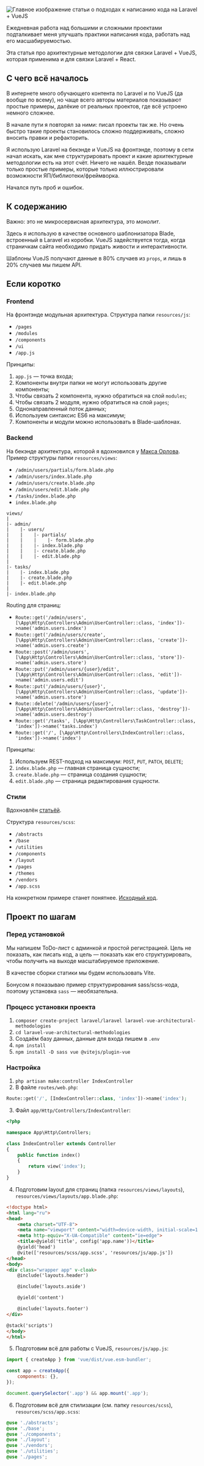 ![Главное изображение статьи о подходах к написанию кода на Laravel + VueJS](00_preview.webp)

Ежедневная работа над большими и сложными проектами подталкивает меня улучшать практики написания кода,
работать над его масшабируемостью.

Эта статья про архитектурные методологии для связки Laravel + VueJS, которая применима и для связки Laravel + React.

## С чего всё началось

В интернете много обучающего контента по Laravel и по VueJS (да вообще по всему),
но чаще всего авторы материалов показывают простые примеры, далёкие от реальных проектов, где всё устроено немного
сложнее.

В начале пути я повторял за ними: писал проекты так же. Но очень быстро такие проекты становилось сложно поддерживать,
сложно вносить правки и рефакторить.

Я использую Laravel на бекэнде и VueJS на фронтэнде, поэтому в сети начал искать, как мне структурировать проект и какие
архитектурные методологии есть на этот счёт. Ничего не нашёл. Везде показывали только простые примеры, которые только
иллюстрировали возможности ЯП/библиотеки/фреймворка.

Начался путь проб и ошибок.

## К содержанию

Важно: это не микросервисная архитектура, это _монолит_.

Здесь я использую в качестве основного шаблонизатора Blade, встроенный в Laravel из коробки. VueJS задействуется тогда,
когда страничкам сайта необходимо придать живости и интерактивности.

Шаблоны VueJS получают данные в 80% случаев из `props`, и лишь в 20% случаев мы пишем API.

## Если коротко

### Frontend

На фронтэнде модульная архитектура. Структура папки `resources/js`:

- `/pages`
- `/modules`
- `/components`
- `/ui`
- `/app.js`

Принципы:

1. `app.js` — точка входа;
2. Компоненты внутри папки не могут использовать другие компоненты;
3. Чтобы связать 2 компонента, нужно обратиться на слой `modules`;
4. Чтобы связать 2 модуля, нужно обратиться на слой `pages`;
5. Однонаправленный поток данных;
6. Используем синтаксис ES6 на максимум;
7. Компоненты и модули можно использовать в Blade-шаблонах.

### Backend

На бекэнде архитектура, которой я вдохновился у [Макса Орлова](https://www.youtube.com/@onecode_blog).
Пример структуры папки `resources/views`:

- `/admin/users/partials/form.blade.php`
- `/admin/users/index.blade.php`
- `/admin/users/create.blade.php`
- `/admin/users/edit.blade.php`
- `/tasks/index.blade.php`
- `index.blade.php`

```
views/
|
|- admin/
|    |- users/
|    |    |- partials/
|    |    |    |- form.blade.php
|    |    |- index.blade.php
|    |    |- create.blade.php
|    |    |- edit.blade.php
|
|- tasks/
|    |- index.blade.php
|    |- create.blade.php
|    |- edit.blade.php
|
|- index.blade.php
```

Routing для страниц:

- `Route::get('/admin/users', [\App\Http\Controllers\Admin\UserController::class, 'index'])->name('admin.users.index')`
- `Route::get('/admin/users/create', [\App\Http\Controllers\Admin\UserController::class, 'create'])->name('admin.users.create')`
- `Route::post('/admin/users', [\App\Http\Controllers\Admin\UserController::class, 'store'])->name('admin.users.store')`
- `Route::put('/admin/users/{user}/edit', [\App\Http\Controllers\Admin\UserController::class, 'edit'])->name('admin.users.edit')`
- `Route::put('/admin/users/{user}', [\App\Http\Controllers\Admin\UserController::class, 'update'])->name('admin.users.store')`
- `Route::delete('/admin/users/{user}', [\App\Http\Controllers\Admin\UserController::class, 'destroy'])->name('admin.users.destroy')`
- `Route::get('/tasks', [\App\Http\Controllers\TaskController::class, 'index'])->name('tasks.index')`
- `Route::get('/', [\App\Http\Controllers\IndexController::class, 'index'])->name('index')`

Принципы:

1. Используем REST-подход на максимум: `POST`, `PUT`, `PATCH`, `DELETE`;
2. `index.blade.php` — главная страница сущности;
3. `create.blade.php` — страница создания сущности;
4. `edit.blade.php` — страница редактирования сущности.

### Стили

Вдохновлён [статьёй](https://dev.to/dostonnabotov/a-modern-sass-folder-structure-330f).

Структура `resources/scss`:

- `/abstracts`
- `/base`
- `/utilities`
- `/components`
- `/layout`
- `/pages`
- `/themes`
- `/vendors`
- `/app.scss`

На конкретном примере станет понятнее. [Исходный код](https://github.com/Den4ik117/laravel-vue-architectural-methodologies).

## Проект по шагам

### Перед установкой

Мы напишем ToDo-лист с админкой и простой регистрацией. Цель не показать, как писать код, а цель — показать как его
структурировать, чтобы получить на выходе масштабируемое приложение.

В качестве сборки статики мы будем использовать Vite.

Бонусом я показываю пример структурирования sass/scss-кода, поэтому установка `sass` — необязательна.

### Процесс установки проекта

1. `composer create-project laravel/laravel laravel-vue-architectural-methodologies`
2. `cd laravel-vue-architectural-methodologies`
3. Создаём базу данных, данные для входа пишем в `.env`
4. `npm install`
5. `npm install -D sass vue @vitejs/plugin-vue`

### Настройка

1. `php artisan make:controller IndexController`
2. В файле `routes/web.php`:

```php
Route::get('/', [IndexController::class, 'index'])->name('index');
```

3. Файл `app/Http/Controllers/IndexController`:

```php
<?php

namespace App\Http\Controllers;

class IndexController extends Controller
{
    public function index()
    {
        return view('index');
    }
}
```

4. Подготовим layout для страниц (папка `resources/views/layouts`), `resources/views/layouts/app.blade.php`:

```html
<!doctype html>
<html lang="ru">
<head>
    <meta charset="UTF-8">
    <meta name="viewport" content="width=device-width, initial-scale=1.0">
    <meta http-equiv="X-UA-Compatible" content="ie=edge">
    <title>@yield('title', config('app.name'))</title>
    @yield('head')
    @vite(['resources/scss/app.scss', 'resources/js/app.js'])
</head>
<body>
<div class="wrapper app" v-cloak>
    @include('layouts.header')

    @include('layouts.aside')

    @yield('content')

    @include('layouts.footer')
</div>

@stack('scripts')
</body>
</html>
```

5. Подготовим всё для работы с VueJS, `resources/js/app.js`:

```js
import { createApp } from 'vue/dist/vue.esm-bundler';

const app = createApp({
    components: {},
});

document.querySelector('.app') && app.mount('.app');

```

6. Подготовим всё для стилизации (см. папку `resources/scss`), `resources/scss/app.scss`:

```scss
@use './abstracts';
@use './base';
@use './components';
@use './layout';
@use './vendors';
@use './utilities';
@use './pages';
```

